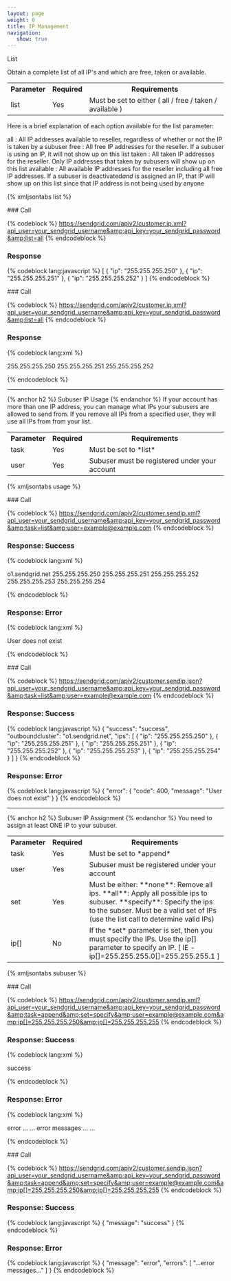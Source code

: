 ```yaml
---
layout: page
weight: 0
title: IP Management
navigation:
   show: true
---
```


List

Obtain a complete list of all IP's and which are free, taken or available.

<table class="table table-bordered table-striped">
   <tbody>
      <tr>
         <th>Parameter</th>
         <th>Required</th>
         <th>Requirements</th>
      </tr>
      <tr>
         <td>list</td>
         <td>Yes</td>
         <td>Must be set to either ( all / free / taken / available )</td>
      </tr>
   </tbody>
</table>

Here is a brief explanation of each option available for the list parameter:

all
:   All IP addresses available to reseller, regardless of whether or not the IP is taken by a subuser
free
:   All free IP addresses for the reseller. If a subuser is using an IP, it will not show up on this list
taken
:   All taken IP addresses for the reseller. Only IP addresses that taken by subusers will show up on this list
available
:   All available IP addresses for the reseller including all free IP addresses. If a subuser is deactivated*and* is assigned an IP, that IP will show up on this list since that IP address is not being used by anyone

{% xmljsontabs list %}

<div markdown="1" class="tab-content">
<div markdown="1" class="tab-pane active" id="list-json">
### Call



{% codeblock %}
	https://sendgrid.com/apiv2/customer.ip.xml?api_user=your_sendgrid_username&amp;api_key=your_sendgrid_password&amp;list=all
	{% endcodeblock %}
<h3>Response</h3>
	
{% codeblock lang:javascript %}
[
  {
    "ip": "255.255.255.250"
  },
  {
    "ip": "255.255.255.251"
  },
  {
    "ip": "255.255.255.252"
  }
]
{% endcodeblock %}




</div>
<div markdown="1" class="tab-pane" id="list-xml">
### Call



{% codeblock %}
https://sendgrid.com/apiv2/customer.ip.xml?api_user=your_sendgrid_username&amp;api_key=your_sendgrid_password&amp;list=all
{% endcodeblock %}
<h3>Response</h3>

{% codeblock lang:xml %}
<?xml version="1.0" encoding="ISO-8859-1"?>

<ips>
   <ip>255.255.255.250</ip>
   <ip>255.255.255.251</ip>
   <ip>255.255.255.252</ip>
</ips>

{% endcodeblock %}




</div>
</div>

* * * * *


{% anchor h2 %} Subuser IP Usage {% endanchor %}
 If your account has more than one IP address, you can manage what IPs your subusers are allowed to send from. If you remove all IPs from a specified user, they will use all IPs from from your list.

<table class="table table-bordered table-striped">
   <tbody>
      <tr>
         <th>Parameter</th>
         <th>Required</th>
         <th>Requirements</th>
      </tr>
      <tr>
         <td>task</td>
         <td>Yes</td>
         <td>Must be set to *list*</td>
      </tr>
      <tr>
         <td>user</td>
         <td>Yes</td>
         <td>Subuser must be registered under your account</td>
      </tr>
   </tbody>
</table>

{% xmljsontabs usage %}

<div markdown="1" class="tab-content">
<div markdown="1" class="tab-pane" id="usage-xml">
### Call



{% codeblock %}
https://sendgrid.com/apiv2/customer.sendip.xml?api_user=your_sendgrid_username&amp;api_key=your_sendgrid_password&amp;task=list&amp;user=example@example.com
{% endcodeblock %}
<h3>Response: Success</h3>

{% codeblock lang:xml %}
<?xml version="1.0" encoding="ISO-8859-1"?>

<sendips>
   <ocluster>o1.sendgrid.net</ocluster>
   <ips>
      <ip>255.255.255.250</ip>
      <ip>255.255.255.251</ip>
      <ip>255.255.255.252</ip>
      <ip>255.255.255.253</ip>
      <ip>255.255.255.254</ip>
   </ips>
</sendips>

{% endcodeblock %}




### Response: Error




{% codeblock lang:xml %}
<?xml version="1.0" encoding="ISO-8859-1"?>

<result>
   <message>User does not exist</message>
</result>

{% endcodeblock %}




</div>
<div markdown="1" class="tab-pane active" id="usage-json">
### Call



{% codeblock %}
https://sendgrid.com/apiv2/customer.sendip.json?api_user=your_sendgrid_username&amp;api_key=your_sendgrid_password&amp;task=list&amp;user=example@example.com
{% endcodeblock %}
<h3>Response: Success</h3>

{% codeblock lang:javascript %}
{
  "success": "success",
  "outboundcluster": "o1.sendgrid.net",
  "ips": [
    {
      "ip": "255.255.255.250"
    },
    {
      "ip": "255.255.255.251"
    },
    {
      "ip": "255.255.255.251"
    },
    {
      "ip": "255.255.255.252"
    },
    {
      "ip": "255.255.255.253"
    },
    {
      "ip": "255.255.255.254"
    }
  ]
}
{% endcodeblock %}




### Response: Error




{% codeblock lang:javascript %}
{
  "error": {
    "code": 400,
    "message": "User does not exist"
  }
}
{% endcodeblock %}




</div>
</div>

* * * * *


{% anchor h2 %} Subuser IP Assignment {% endanchor %}
 You need to assign at least ONE IP to your subuser.

<table class="table table-bordered table-striped">
   <tbody>
      <tr>
         <th>Parameter</th>
         <th>Required</th>
         <th>Requirements</th>
      </tr>
      <tr>
         <td>task</td>
         <td>Yes</td>
         <td>Must be set to *append*</td>
      </tr>
      <tr>
         <td>user</td>
         <td>Yes</td>
         <td>Subuser must be registered under your account</td>
      </tr>
      <tr>
         <td>set</td>
         <td>Yes</td>
         <td>Must be either: **none**: Remove all ips. **all**: Apply all possible ips to subuser. **specify**: Specify the ips to the subser. Must be a valid set of IPs (use the list call to determine valid IPs)</td>
      </tr>
      <tr>
         <td>ip[]</td>
         <td>No</td>
         <td>If the *set* parameter is set, then you must specify the IPs. Use the ip[] parameter to specify an IP. [ IE - ip[]=255.255.255.0[]=255.255.255.1 ]</td>
      </tr>
   </tbody>
</table>

{% xmljsontabs subuser %}

<div markdown="1" class="tab-content">
<div markdown="1" class="tab-pane" id="subuser-xml">
### Call



{% codeblock %}
https://sendgrid.com/apiv2/customer.sendip.xml?api_user=your_sendgrid_username&amp;api_key=your_sendgrid_password&amp;task=append&amp;set=specify&amp;user=example@example.com&amp;ip[]=255.255.255.250&amp;ip[]=255.255.255.255
{% endcodeblock %}
<h3>Response: Success</h3>

{% codeblock lang:xml %}
<?xml version="1.0" encoding="ISO-8859-1"?>

<result>
   <message>success</message>
</result>

{% endcodeblock %}




### Response: Error




{% codeblock lang:xml %}
<?xml version="1.0" encoding="ISO-8859-1"?>

<result>
   <message>error</message>
   <errors>
      ...
      <error>... error messages ...</error>
      ...
   </errors>
</result>

{% endcodeblock %}




</div>
<div markdown="1" class="tab-pane active" id="subuser-json">
### Call



{% codeblock %}
https://sendgrid.com/apiv2/customer.sendip.json?api_user=your_sendgrid_username&amp;api_key=your_sendgrid_password&amp;task=append&amp;set=specify&amp;user=example@example.com&amp;ip[]=255.255.255.250&amp;ip[]=255.255.255.255
{% endcodeblock %}
<h3>Response: Success</h3>

{% codeblock lang:javascript %}
{
  "message": "success"
}
{% endcodeblock %}




### Response: Error




{% codeblock lang:javascript %}
{
  "message": "error",
  "errors": [
    "...error messages..."
  ]
}
{% endcodeblock %}




</div>
</div>

